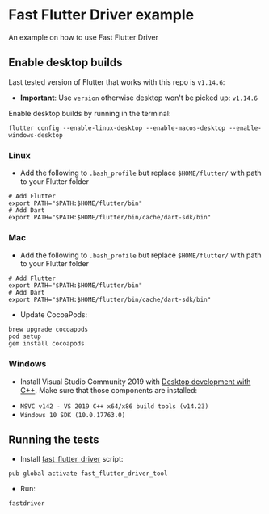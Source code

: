 # Fast Flutter Driver example

An example on how to use Fast Flutter Driver

## Enable desktop builds

Last tested version of Flutter that works with this repo is `v1.14.6`:
  * **Important**: Use `version` otherwise desktop won't be picked up: `v1.14.6`

Enable desktop builds by running in the terminal:
```
flutter config --enable-linux-desktop --enable-macos-desktop --enable-windows-desktop
```
### Linux
- Add the following to `.bash_profile` but replace `$HOME/flutter/` with path to your Flutter folder
```
# Add Flutter
export PATH="$PATH:$HOME/flutter/bin"
# Add Dart
export PATH="$PATH:$HOME/flutter/bin/cache/dart-sdk/bin"
```
### Mac
- Add the following to `.bash_profile` but replace `$HOME/flutter/` with path to your Flutter folder
```
# Add Flutter
export PATH="$PATH:$HOME/flutter/bin"
# Add Dart
export PATH="$PATH:$HOME/flutter/bin/cache/dart-sdk/bin"
```
- Update CocoaPods:
```
brew upgrade cocoapods
pod setup
gem install cocoapods
```
### Windows
- Install Visual Studio Community 2019 with [Desktop development with C++](https://devblogs.microsoft.com/cppblog/windows-desktop-development-with-c-in-visual-studio/#installation). 
Make sure that those components are installed:
* `MSVC v142 - VS 2019 C++ x64/x86 build tools (v14.23)`	
* `Windows 10 SDK (10.0.17763.0)` 


## Running the tests

- Install [fast_flutter_driver](https://github.com/tomaszpolanski/fast_flutter_driver) script:
```shell script
pub global activate fast_flutter_driver_tool
```
- Run:
```
fastdriver
```
